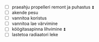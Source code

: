 
- [ ] praeahju propelleri remont ja puhastus ⏫ 
- [ ] akende pesu
- [ ] vannitoa koristus
- [ ] vannitoa lae värvimine
- [ ] köögitasapinna lihvimine ⏫ 
- [ ] lastetoa radiaatori leke